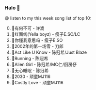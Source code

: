 

### Halo 👋

😄 listen to my this week song list of top 10:

0. 🌈有何不可 - 许嵩
1. 🌈红面线(Yella boyz) - 瘦子E.SO/LC
2. 🌈你懂我意思吗 - 瘦子E.SO
3. 🌈2002年的第一场雪 - 刀郎
4. 🌈Act Like U Know - 陈冠希/Just Blaze
5. 🌈Running - 陈冠希
6. 🌈Alien Girl - 陈冠希/MC仁/厨房仔
7. 🌈无心睡眠 - 陈冠希
8. 🌈2030 - 顽童MJ116
9. 🌈Costly Love - 顽童MJ116

